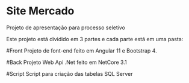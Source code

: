 # Site Mercado
Projeto de apresentação para processo seletivo

Este projeto está dividido em 3 partes e cada parte está em uma pasta:

#Front
Projeto de font-end feito em Angular 11 e Bootstrap 4.

#Back
Projeto Web Api .Net feito em NetCore 3.1

#Script
Script para criação das tabelas SQL Server

